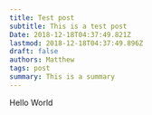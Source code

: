 ```yaml
---
title: Test post
subtitle: This is a test post
Date: 2018-12-18T04:37:49.821Z
lastmod: 2018-12-18T04:37:49.896Z
draft: false
authors: Matthew
tags: post
summary: This is a summary
---
```

Hello World

